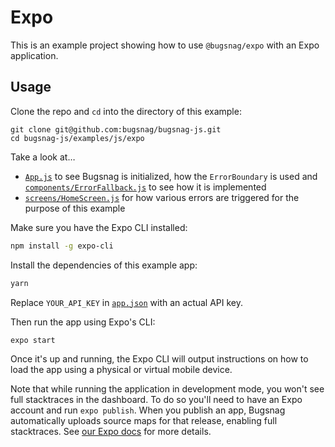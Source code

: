 # Expo

This is an example project showing how to use `@bugsnag/expo` with an Expo application.

## Usage

Clone the repo and `cd` into the directory of this example:

```
git clone git@github.com:bugsnag/bugsnag-js.git
cd bugsnag-js/examples/js/expo
```

Take a look at…
- [`App.js`](App.js) to see Bugsnag is initialized, how the `ErrorBoundary` is used and [`components/ErrorFallback.js`](components/ErrorFallback.js) to see how it is implemented
- [`screens/HomeScreen.js`](screens/HomeScreen.js) for how various errors are triggered for the purpose of this example

Make sure you have the Expo CLI installed:

```sh
npm install -g expo-cli
```

Install the dependencies of this example app:

```sh
yarn
```

Replace `YOUR_API_KEY` in [`app.json`](app.json) with an actual API key.

Then run the app using Expo's CLI:

```sh
expo start
```

Once it's up and running, the Expo CLI will output instructions on how to load the app using a physical or virtual mobile device.

Note that while running the application in development mode, you won't see full stacktraces in the dashboard. To do so you'll need to have an Expo account and run `expo publish`. When you publish an app, Bugsnag automatically uploads source maps for that release, enabling full stacktraces. See [our Expo docs](https://docs.bugsnag.com/platforms/react-native/expo) for more details.
